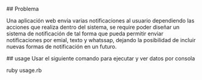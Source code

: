## Problema

Una aplicación web envia varias notificaciones al usuario dependiendo las acciones que realiza dentro del sistema, se require poder diseñar un sistema de notificación de tal forma que pueda permitir enviar notificaciones por emial, texto y whatssap, dejando la posibilidad de incluir nuevas formas de notificación en un futuro. 

## usage
Usar el siguiente comando para ejecutar y ver datos por consola 

ruby usage.rb
